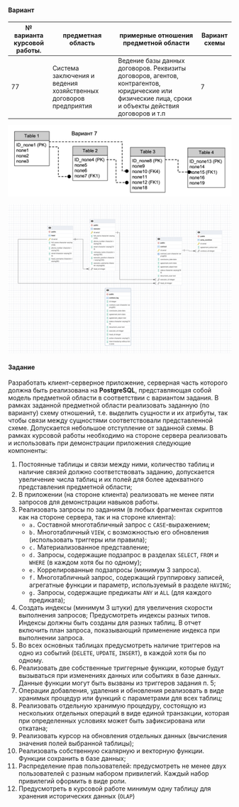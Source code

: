#### Вариант  

| № варианта курсовой работы. | предметная область                                                          | примерные отношения предметной области                                                                                  | Вариант схемы |
| --------------------------- | --------------------------------------------------------------------------- | ----------------------------------------------------------------------------------------------------------------------- | ------------- |
| 77                          |Система заключения и ведения хозяйственных договоров предприятия |Ведение базы данных договоров. Реквизиты договоров, агентов, контрагентов, юридические или физические лица, сроки и объекты действия договоров и т.п | 7      

![scheme](assets/scheme_var.png)

![database](assets/database_var.png)

#### Задание

Разработать клиент-серверное приложение, серверная часть которого должна быть реализована на **PostgreSQL**, представляющая собой модель предметной области в соответствии с вариантом задания. В рамках заданной предметной области реализовать заданную (по варианту) схему отношений, т.е. выделить сущности и их атрибуты, так чтобы связи между сущностями соответствовали представленной схеме. Допускается небольшое отступление от заданной схемы. В рамках курсовой работы необходимо на стороне сервера реализовать и использовать при демонстрации приложения следующие компоненты:

1. Постоянные таблицы и связи между ними, количество таблиц и наличие связей должно соответствовать заданию, допускается увеличение числа таблиц и их полей для более адекватного представления предметной области;
2. В приложении (на стороне клиента) реализовать не менее пяти запросов для демонстрации навыков работы.
3. Реализовать запросы по заданиям (в любых фрагментах скриптов как на стороне сервера, так и на стороне клиента):
	-  `a.` Составной многотабличный запрос с `CASE`-выражением;
	-  `b.` Многотабличный `VIEW`, с возможностью его обновления (использовать триггеры или правила);
	-  `c.` Материализованное представление;
	-  `d.` Запросы, содержащие подзапрос в разделах `SELECT`, `FROM` и `WHERE` (в каждом хотя бы по одному);
	-  `e.` Коррелированные подзапросы (минимум 3 запроса).
	-  `f.` Многотабличный запрос, содержащий группировку записей, агрегатные функции и параметр, используемый в разделе `HAVING`;
	-  `g.` Запросы, содержащие предикаты `ANY` и `ALL` (для каждого предиката);
4. Создать индексы (минимум 3 штуки) для увеличения скорости выполнения запросов; Предусмотреть индексы разных типов. Индексы должны быть созданы для разных таблиц. В отчет включить план запроса, показывающий применение индекса при выполнении запроса.
5. Во всех основных таблицах предусмотреть наличие триггеров на одно из событий (`DELETE`, `UPDATE`, `INSERT`), в каждой хотя бы по одному.
6. Реализовать две собственные триггерные функции, которые будут вызываться при изменениях данных или событиях в базе данных. Данные функции могут быть вызваны из триггеров задания п. 5;
7. Операции добавления, удаления и обновления реализовать в виде хранимых процедур или функций с параметрами для всех таблиц;
8. Реализовать отдельную хранимую процедуру, состоящую из нескольких отдельных операций в виде единой транзакции, которая при определенных условиях может быть зафиксирована или откатана;
9. Реализовать курсор на обновления отдельных данных (вычисления значения полей выбранной таблицы);
10. Реализовать собственную скалярную и векторную функции. Функции сохранить в базе данных;
11. Распределение прав пользователей: предусмотреть не менее двух пользователей с разным набором привилегий. Каждый набор привилегий оформить в виде роли.
12. Предусмотреть в курсовой работе минимум одну таблицу для хранения исторических данных (`OLAP`)
